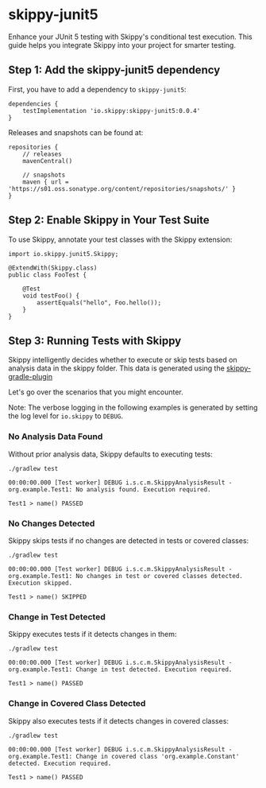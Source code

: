 # skippy-junit5

Enhance your JUnit 5 testing with Skippy's conditional test execution. 
This guide helps you integrate Skippy into your project for smarter testing.

## Step 1: Add the skippy-junit5 dependency

First, you have to add a dependency to `skippy-junit5`:

```
dependencies {
    testImplementation 'io.skippy:skippy-junit5:0.0.4'
}
```

Releases and snapshots can be found at:
```
repositories {
    // releases
    mavenCentral()
    
    // snapshots
    maven { url = 'https://s01.oss.sonatype.org/content/repositories/snapshots/' }
}
```

## Step 2: Enable Skippy in Your Test Suite
To use Skippy, annotate your test classes with the Skippy extension:
```
import io.skippy.junit5.Skippy;

@ExtendWith(Skippy.class)
public class FooTest {

    @Test
    void testFoo() {
        assertEquals("hello", Foo.hello());
    }
}
```


## Step 3: Running Tests with Skippy

Skippy intelligently decides whether to execute or skip tests based on analysis data in the skippy folder.
This data is generated using the [skippy-gradle-plugin](https://github.com/skippy-io/skippy-gradle/tree/main/skippy-gradle-plugin)

Let's go over the scenarios that you might encounter. 

Note: The verbose logging in the following examples is generated by setting the
log level for `io.skippy` to `DEBUG`.

### No Analysis Data Found

Without prior analysis data, Skippy defaults to executing tests:
```
./gradlew test

00:00:00.000 [Test worker] DEBUG i.s.c.m.SkippyAnalysisResult - org.example.Test1: No analysis found. Execution required.

Test1 > name() PASSED
```

### No Changes Detected

Skippy skips tests if no changes are detected in tests or covered classes:
```
./gradlew test

00:00:00.000 [Test worker] DEBUG i.s.c.m.SkippyAnalysisResult - org.example.Test1: No changes in test or covered classes detected. Execution skipped.

Test1 > name() SKIPPED
```

### Change in Test Detected

Skippy executes tests if it detects changes in them:
```
./gradlew test

00:00:00.000 [Test worker] DEBUG i.s.c.m.SkippyAnalysisResult - org.example.Test1: Change in test detected. Execution required.

Test1 > name() PASSED
```

### Change in Covered Class Detected

Skippy also executes tests if it detects changes in covered classes:
```
./gradlew test

00:00:00.000 [Test worker] DEBUG i.s.c.m.SkippyAnalysisResult - org.example.Test1: Change in covered class 'org.example.Constant' detected. Execution required.

Test1 > name() PASSED
```